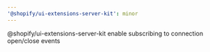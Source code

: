 ```yaml
---
'@shopify/ui-extensions-server-kit': minor
---
```


@shopify/ui-extensions-server-kit enable subscribing to connection open/close events
